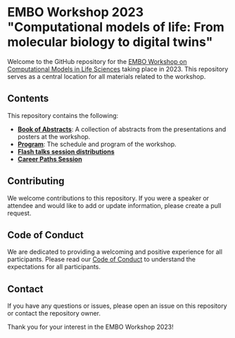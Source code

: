 # EMBO Workshop 2023 "Computational models of life: From molecular biology to digital twins"

Welcome to the GitHub repository for the [EMBO Workshop on Computational Models in Life Sciences](https://meetings.embo.org/event/23-comp-models-life) taking place in 2023. This repository serves as a central location for all materials related to the workshop.

## Contents

This repository contains the following:

- **[Book of Abstracts](./docs/EMBO_Computational_models_of_life_Book_of_Abstracts.pdf)**: A collection of abstracts from the presentations and posters at the workshop.
- **[Program](./docs/EMBO_Computational_Models_of_Life_Overview_Schedule.pdf)**: The schedule and program of the workshop.
- **[Flash talks session distributions](https://docs.google.com/spreadsheets/d/1OEES7Y0Tojb-oGTP-Nl85eVbYlJlI_KElceu023hKr0/edit#gid=0)**
- **[Career Paths Session](./docs/Career_Paths_Session_Speakers.pdf)**
  
## Contributing

We welcome contributions to this repository. If you were a speaker or attendee and would like to add or update information, please create a pull request.

## Code of Conduct

We are dedicated to providing a welcoming and positive experience for all participants. Please read our [Code of Conduct](./Code_of_conduct.md) to understand the expectations for all participants.

## Contact

If you have any questions or issues, please open an issue on this repository or contact the repository owner.

Thank you for your interest in the EMBO Workshop 2023!
